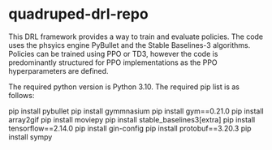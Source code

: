 # quadruped-drl-repo
This DRL framework provides a way to train and evaluate policies. The code uses the phsyics engine PyBullet and the Stable Baselines-3 algorithms. Policies can be trained using PPO or TD3, however the code is predominantly structured for PPO implementations as the PPO hyperparameters are defined.

The required python version is Python 3.10. 
The required pip list is as follows: 

pip install pybullet 
pip install gymmnasium 
pip install gym==0.21.0
pip install array2gif
pip install moviepy 
pip install stable_baselines3[extra] 
pip install tensorflow==2.14.0
pip install gin-config 
pip install protobuf==3.20.3
pip install sympy

 
